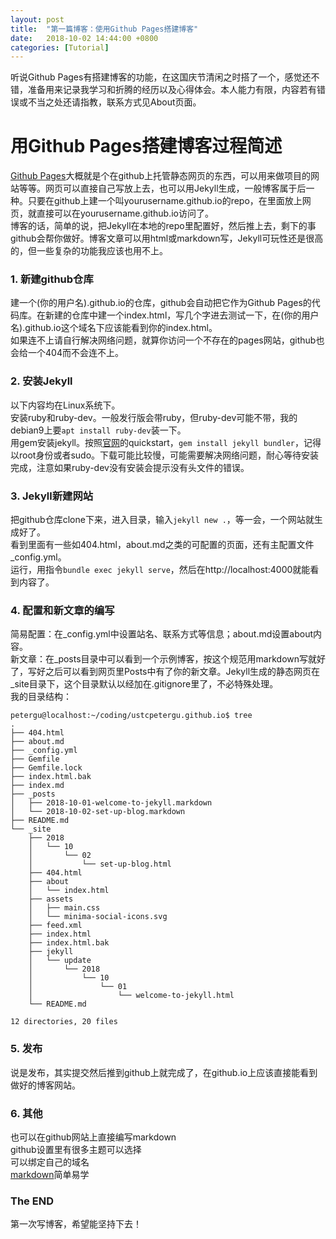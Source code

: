 ```yaml
---
layout:	post
title:	"第一篇博客：使用Github Pages搭建博客"
date:	2018-10-02 14:44:00 +0800
categories: [Tutorial]
---
```

听说Github Pages有搭建博客的功能，在这国庆节清闲之时搭了一个，感觉还不错，准备用来记录我学习和折腾的经历以及心得体会。本人能力有限，内容若有错误或不当之处还请指教，联系方式见About页面。   
# 用Github Pages搭建博客过程简述  
[Github Pages](https://pages.github.com)大概就是个在github上托管静态网页的东西，可以用来做项目的网站等等。网页可以直接自己写放上去，也可以用Jekyll生成，一般博客属于后一种。只要在github上建一个叫yourusername.github.io的repo，在里面放上网页，就直接可以在yourusername.github.io访问了。  
博客的话，简单的说，把Jekyll在本地的repo里配置好，然后推上去，剩下的事github会帮你做好。博客文章可以用html或markdown写，Jekyll可玩性还是很高的，但一些复杂的功能我应该也用不上。  
### 1.  新建github仓库
建一个(你的用户名).github.io的仓库，github会自动把它作为Github Pages的代码库。在新建的仓库中建一个index.html，写几个字进去测试一下，在(你的用户名).github.io这个域名下应该能看到你的index.html。  
如果连不上请自行解决网络问题，就算你访问一个不存在的pages网站，github也会给一个404而不会连不上。 
### 2.  安装Jekyll
以下内容均在Linux系统下。  
安装ruby和ruby-dev。一般发行版会带ruby，但ruby-dev可能不带，我的debian9上要`apt install ruby-dev`装一下。  
用gem安装jekyll。按照[官网](https://jekyllrb.com/docs/)的quickstart，`gem install jekyll bundler`，记得以root身份或者sudo。下载可能比较慢，可能需要解决网络问题，耐心等待安装完成，注意如果ruby-dev没有安装会提示没有头文件的错误。  
### 3.  Jekyll新建网站
把github仓库clone下来，进入目录，输入`jekyll new .`，等一会，一个网站就生成好了。  
看到里面有一些如404.html，about.md之类的可配置的页面，还有主配置文件\_config.yml。  
运行，用指令`bundle exec jekyll serve`，然后在http://localhost:4000就能看到内容了。  
### 4.  配置和新文章的编写
简易配置：在\_config.yml中设置站名、联系方式等信息；about.md设置about内容。  
新文章：在\_posts目录中可以看到一个示例博客，按这个规范用markdown写就好了，写好之后可以看到网页里Posts中有了你的新文章。Jekyll生成的静态网页在\_site目录下，这个目录默认以经加在.gitignore里了，不必特殊处理。  
我的目录结构： 
```
petergu@localhost:~/coding/ustcpetergu.github.io$ tree
.
├── 404.html
├── about.md
├── _config.yml
├── Gemfile
├── Gemfile.lock
├── index.html.bak
├── index.md
├── _posts
│   ├── 2018-10-01-welcome-to-jekyll.markdown
│   └── 2018-10-02-set-up-blog.markdown
├── README.md
└── _site
    ├── 2018
    │   └── 10
    │       └── 02
    │           └── set-up-blog.html
    ├── 404.html
    ├── about
    │   └── index.html
    ├── assets
    │   ├── main.css
    │   └── minima-social-icons.svg
    ├── feed.xml
    ├── index.html
    ├── index.html.bak
    ├── jekyll
    │   └── update
    │       └── 2018
    │           └── 10
    │               └── 01
    │                   └── welcome-to-jekyll.html
    └── README.md

12 directories, 20 files
```
### 5.  发布
说是发布，其实提交然后推到github上就完成了，在github.io上应该直接能看到做好的博客网站。 
### 6.  其他
也可以在github网站上直接编写markdown  
github设置里有很多主题可以选择  
可以绑定自己的域名  
[markdown](https://daringfireball.net/projects/markdown/syntax)简单易学 

### The END
第一次写博客，希望能坚持下去！
